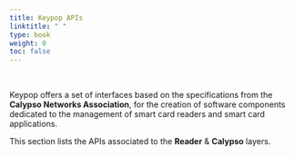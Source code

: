 ```yaml
---
title: Keypop APIs
linktitle: " "
type: book
weight: 0
toc: false
---
```


<br>

Keypop offers a set of interfaces based on the specifications from the **Calypso Networks Association**, for the 
creation of software components dedicated to the management of smart card readers and smart card applications.

This section lists the APIs associated to the **Reader** & **Calypso** layers.
